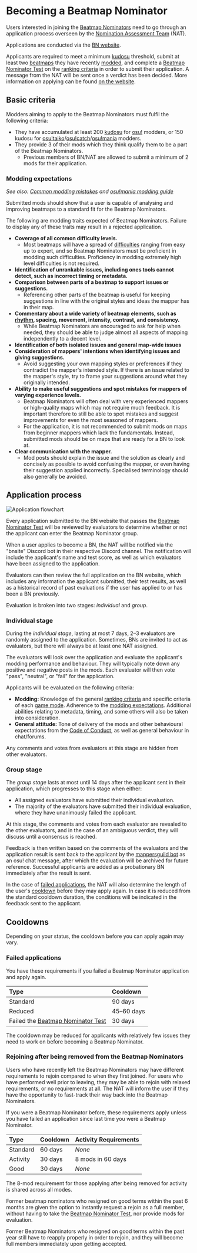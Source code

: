 # Becoming a Beatmap Nominator

Users interested in joining the [Beatmap Nominators](/wiki/People/Beatmap_Nominators) need to go through an application process overseen by the [Nomination Assessment Team](/wiki/People/Nomination_Assessment_Team) (NAT).

Applications are conducted via the [BN website](https://bn.mappersguild.com/bnapps).

Applicants are required to meet a minimum [kudosu](/wiki/Modding/Kudosu) threshold, submit at least two [beatmaps](/wiki/Beatmap) they have recently [modded](/wiki/Modding), and complete a [Beatmap Nominator Test](/wiki/People/Beatmap_Nominators/Beatmap_Nominator_Test) on the [ranking criteria](/wiki/Ranking_Criteria) in order to submit their application. A message from the NAT will be sent once a verdict has been decided. More information on applying can be found [on the website](https://bn.mappersguild.com/bnapps).

## Basic criteria

Modders aiming to apply to the Beatmap Nominators must fulfil the following criteria:

- They have accumulated at least 200 [kudosu](/wiki/Modding/Kudosu) for [osu!](/wiki/Game_mode/osu!) modders, or 150 kudosu for [osu!taiko](/wiki/Game_mode/osu!taiko)/[osu!catch](/wiki/Game_mode/osu!catch)/[osu!mania](/wiki/Game_mode/osu!mania) modders.
- They provide 3 of their mods which they think qualify them to be a part of the Beatmap Nominators.
  - Previous members of BN/NAT are allowed to submit a minimum of 2 mods for their application.

### Modding expectations

*See also: [Common modding mistakes](/wiki/Guides/Common_modding_mistakes) and [osu!mania modding guide](/wiki/Guides/osu!mania_modding_guide)*

Submitted mods should show that a user is capable of analysing and improving beatmaps to a standard fit for the Beatmap Nominators.

The following are modding traits expected of Beatmap Nominators. Failure to display any of these traits may result in a rejected application.

- **Coverage of all common difficulty levels.**
  - Most beatmaps will have a spread of [difficulties](/wiki/Beatmap/Difficulty) ranging from easy up to expert, and so Beatmap Nominators must be proficient in modding such difficulties. Proficiency in modding extremely high level difficulties is not required.
- **Identification of unrankable issues, including ones tools cannot detect, such as incorrect timing or metadata.**
- **Comparison between parts of a beatmap to support issues or suggestions.**
  - Referencing other parts of the beatmap is useful for keeping suggestions in line with the original styles and ideas the mapper has in their map.
- **Commentary about a wide variety of beatmap elements, such as [rhythm](/wiki/Music_theory/Rhythm), spacing, movement, intensity, contrast, and consistency.**
  - While Beatmap Nominators are encouraged to ask for help when needed, they should be able to judge almost all aspects of mapping independently to a decent level.
- **Identification of both isolated issues and general map-wide issues**
- **Consideration of mappers' intentions when identifying issues and giving suggestions.**
  - Avoid suggesting your own mapping styles or preferences if they contradict the mapper's intended style. If there is an issue related to the mapper's style, try to frame your suggestions around what they originally intended.
- **Ability to make useful suggestions and spot mistakes for mappers of varying experience levels.**
  - Beatmap Nominators will often deal with very experienced mappers or high-quality maps which may not require much feedback. It is important therefore to still be able to spot mistakes and suggest improvements for even the most seasoned of mappers.
  - For the application, it is not recommended to submit mods on maps from beginner mappers which lack the fundamentals. Instead, submitted mods should be on maps that are ready for a BN to look at.
- **Clear communication with the mapper.**
  - Mod posts should explain the issue and the solution as clearly and concisely as possible to avoid confusing the mapper, or even having their suggestion applied incorrectly. Specialised terminology should also generally be avoided.

## Application process

![Application flowchart](img/ApplicationFlowchart.png "Flowchart outlining the Beatmap Nominator application process")

Every application submitted to the BN website that passes the [Beatmap Nominator Test](/wiki/People/Beatmap_Nominators/Beatmap_Nominator_Test) will be reviewed by evaluators to determine whether or not the applicant can enter the Beatmap Nominator group.

When a user applies to become a BN, the NAT will be notified via the "bnsite" Discord bot in their respective Discord channel. The notification will include the applicant's name and test score, as well as which evaluators have been assigned to the application.

Evaluators can then review the full application on the BN website, which includes any information the applicant submitted, their test results, as well as a historical record of past evaluations if the user has applied to or has been a BN previously.

Evaluation is broken into two stages: *individual* and *group*.

### Individual stage

During the *individual stage*, lasting at most 7 days, 2–3 evaluators are randomly assigned to the application. Sometimes, BNs are invited to act as evaluators, but there will always be at least one NAT assigned.

The evaluators will look over the application and evaluate the applicant's modding performance and behaviour. They will typically note down any positive and negative posts in the mods. Each evaluator will then vote "pass", "neutral", or "fail" for the application.

Applicants will be evaluated on the following criteria:

- **Modding:** Knowledge of the general [ranking criteria](/wiki/Ranking_Criteria) and specific criteria of each [game mode](/wiki/Game_mode). Adherence to the [modding expectations](#modding-expectations). Additional abilities relating to metadata, timing, and some others will also be taken into consideration.
- **General attitude:** Tone of delivery of the mods and other behavioural expectations from the [Code of Conduct](/wiki/Rules/Code_of_Conduct_for_Modding_and_Mapping), as well as general behaviour in chat/forums.

Any comments and votes from evaluators at this stage are hidden from other evaluators.

### Group stage

The *group stage* lasts at most until 14 days after the applicant sent in their application, which progresses to this stage when either:

- All assigned evaluators have submitted their individual evaluation.
- The majority of the evaluators have submitted their individual evaluation, where they have unanimously failed the applicant.

At this stage, the comments and votes from each evaluator are revealed to the other evaluators, and in the case of an ambiguous verdict, they will discuss until a consensus is reached.

Feedback is then written based on the comments of the evaluators and the application result is sent back to the applicant by the [mappersguild bot](https://osu.ppy.sh/users/23648635) as an osu! chat message, after which the evaluation will be archived for future reference. Successful applicants are added as a probationary BN immediately after the result is sent.

In the case of [failed applications](/wiki/People/Beatmap_Nominators/Becoming_a_Beatmap_Nominator#failed-applications), the NAT will also determine the length of the user's [cooldown](#failed-applications) before they may apply again. In case it is reduced from the standard cooldown duration, the conditions will be indicated in the feedback sent to the applicant.

## Cooldowns

Depending on your status, the cooldown before you can apply again may vary.

### Failed applications

You have these requirements if you failed a Beatmap Nominator application and apply again.

| Type | Cooldown |
| :-- | :-- |
| Standard | 90 days |
| Reduced | 45–60 days |
| Failed the [Beatmap Nominator Test](/wiki/People/Beatmap_Nominators/Beatmap_Nominator_Test) | 30 days |

The cooldown may be reduced for applicants with relatively few issues they need to work on before becoming a Beatmap Nominator.

### Rejoining after being removed from the Beatmap Nominators

Users who have recently left the Beatmap Nominators may have different requirements to rejoin compared to when they first joined. For users who have performed well prior to leaving, they may be able to rejoin with relaxed requirements, or no requirements at all. The NAT will inform the user if they have the opportunity to fast-track their way back into the Beatmap Nominators.

If you were a Beatmap Nominator before, these requirements apply unless you have failed an application since last time you were a Beatmap Nominator.

| Type | Cooldown | Activity Requirements |
| :-- | :-- | :-- |
| Standard | 60 days | *None* |
| Activity | 30 days | 8 mods in 60 days |
| Good | 30 days | *None* |

The 8-mod requirement for those applying after being removed for activity is shared across all modes.

Former beatmap nominators who resigned on good terms within the past 6 months are given the option to instantly request a rejoin as a full member, without having to take the [Beatmap Nominator Test](/wiki/People/Beatmap_Nominators/Beatmap_Nominator_Test), nor provide mods for evaluation.

Former Beatmap Nominators who resigned on good terms within the past year still have to reapply properly in order to rejoin, and they will become full members immediately upon getting accepted.

